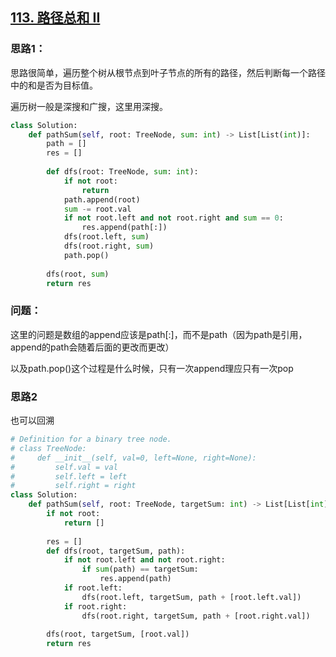 ## [113. 路径总和 II](https://leetcode-cn.com/problems/path-sum-ii/)

### 思路1：

思路很简单，遍历整个树从根节点到叶子节点的所有的路径，然后判断每一个路径中的和是否为目标值。

遍历树一般是深搜和广搜，这里用深搜。

```python
class Solution:
    def pathSum(self, root: TreeNode, sum: int) -> List[List(int)]:
        path = []
        res = []
        
        def dfs(root: TreeNode, sum: int):
            if not root:
                return
            path.append(root)
            sum -= root.val
            if not root.left and not root.right and sum == 0:
                res.append(path[:])
            dfs(root.left, sum)
            dfs(root.right, sum)
            path.pop()
            
		dfs(root, sum)
        return res
```

### 问题：

这里的问题是数组的append应该是path[:]，而不是path（因为path是引用，append的path会随着后面的更改而更改）

以及path.pop()这个过程是什么时候，只有一次append理应只有一次pop

### 思路2

也可以回溯

```python
# Definition for a binary tree node.
# class TreeNode:
#     def __init__(self, val=0, left=None, right=None):
#         self.val = val
#         self.left = left
#         self.right = right
class Solution:
    def pathSum(self, root: TreeNode, targetSum: int) -> List[List[int]]:
        if not root:
            return []
    
        res = []
        def dfs(root, targetSum, path):
            if not root.left and not root.right:
                if sum(path) == targetSum:
                    res.append(path)
            if root.left:
                dfs(root.left, targetSum, path + [root.left.val])
            if root.right:
                dfs(root.right, targetSum, path + [root.right.val])
        
        dfs(root, targetSum, [root.val])
        return res
```



